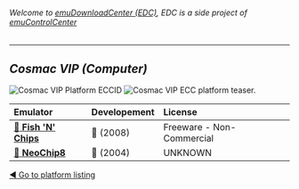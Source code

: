 ###### Welcome to [emuDownloadCenter (EDC)](https://github.com/PhoenixInteractiveNL/emuDownloadCenter/wiki/), EDC is a side project of [emuControlCenter](https://github.com/PhoenixInteractiveNL/emuControlCenter/wiki/)
***
## _Cosmac VIP (Computer)_
![](https://raw.githubusercontent.com/wiki/PhoenixInteractiveNL/emuDownloadCenter/images_platform/ecc_vip_cell.png "Cosmac VIP Platform ECCID")
![](https://raw.githubusercontent.com/wiki/PhoenixInteractiveNL/emuDownloadCenter/images_platform/ecc_vip_teaser.png "Cosmac VIP ECC platform teaser.")

| Emulator | Developement | License |
|:---------|:-------------|:--------|
| [:file_folder: **Fish 'N' Chips**](https://github.com/PhoenixInteractiveNL/emuDownloadCenter/wiki/Emulator-fnc#menu) | :red_circle: (2008) | Freeware - Non-Commercial |
| [:file_folder: **NeoChip8**](https://github.com/PhoenixInteractiveNL/emuDownloadCenter/wiki/Emulator-neochip8#menu) | :red_circle: (2004) | UNKNOWN |

[:arrow_backward: Go to platform listing](https://github.com/PhoenixInteractiveNL/emuDownloadCenter/wiki/EDC-Platform-List)
